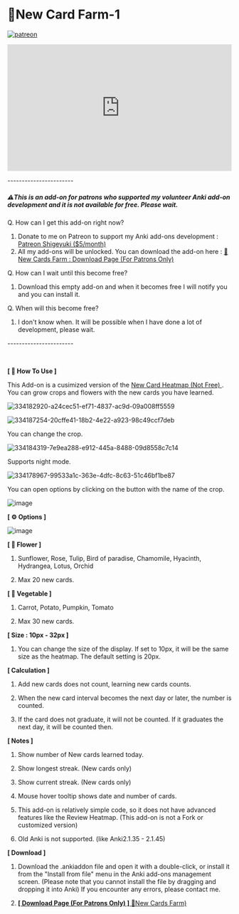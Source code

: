 # 🌱New Card Farm-1

[![patreon](https://github.com/shigeyukey/AnkiRestart/assets/124401518/85368aad-6f50-4335-8858-7a30a66fb065)](https://www.patreon.com/Shigeyuki)<br>


<iframe src="https://www.youtube.com/embed/J_5MUjeBEkA?list=PLZhrgD6s-LFVsEhxRdEHf_OkGVe2YZfeo" frameborder="0" allow="accelerometer; autoplay; clipboard-write; encrypted-media; gyroscope; picture-in-picture" allowfullscreen style="aspect-ratio: 16/9; width: 100%;"></iframe>


-----------------------<br>

##### ⚠️This is an add-on for patrons who supported my volunteer Anki add-on development and it is not available for free. Please wait.

Q. How can I get this add-on right now?

1.  Donate to me on Patreon to support my Anki add-ons development : [Patreon Shigeyuki ($5/month) ](https://www.patreon.com/Shigeyuki)
1.  All my add-ons will be unlocked. You can download the add-on here : [ 🌱New Cards Farm : Download Page (For Patrons Only)  ](https://www.patreon.com/posts/new-cards-farm-0-109314080?utm_medium=clipboard_copy&utm_source=copyLink&utm_campaign=postshare_creator&utm_content=join_link)

Q. How can I wait until this become free?
 1. Download this empty add-on and when it becomes free I will notify you and you can install it.

Q. When will this become free?
 1. I don't know when. It will be possible when I have done a lot of development, please wait.

-----------------------<br>

<br>

**\[ 📖 How To Use ]**

This Add-on is a cusimized version of the [New Card Heatmap (Not Free) ](https://ankiweb.net/shared/info/1184707668). You can grow crops and flowers with the new cards you have learned.<br>

![334182920-a24cec51-ef71-4837-ac9d-09a008ff5559](https://github.com/shigeyukey/my_addons/assets/124401518/200a7c69-1da6-4a60-adf5-60fd6311d22a)<br>


![334187254-20cffe41-18b2-4e22-a923-98c49ccf7deb](https://github.com/shigeyukey/my_addons/assets/124401518/689a3a5d-d545-4ba2-a4cb-2840c134712b)<br>


You can change the crop.<br>

![334184319-7e9ea288-e912-445a-8488-09d8558c7c14](https://github.com/shigeyukey/my_addons/assets/124401518/a45d5cd8-95dd-4698-a123-d9926e25f62a)<br>

Supports night mode.<br>


![334178967-99533a1c-363e-4dfc-8c63-51c46bf1be87](https://github.com/shigeyukey/my_addons/assets/124401518/8db78532-8377-4936-a695-870a2282e699)<br>


You can open options by clicking on the button with the name of the crop.<br>

![image](https://github.com/shigeyukey/my_addons/assets/124401518/dc1e32bf-e114-4643-ad2b-24aae8ea8727)<br>

**[ ⚙ Options ]**

![image](https://github.com/shigeyukey/my_addons/assets/124401518/b05ec907-73a1-48dd-a73a-f5edb8672c58)<br>



**[ 🌻 Flower ]**

1.  Sunflower, Rose, Tulip, Bird of paradise, Chamomile, Hyacinth, Hydrangea, Lotus, Orchid

1.  Max 20 new cards.

**[ 🎃 Vegetable ]**

1.  Carrot, Potato, Pumpkin, Tomato

1.  Max 30 new cards.



**[ Size : 10px - 32px ]**
1.  You can change the size of the display. If set to 10px, it will be the same size as the heatmap. The default setting is 20px.

**[ Calculation ]**

1.   Add new cards does not count, learning new cards counts.

1.  When the new card interval becomes the next day or later, the number is counted.

1.   If the card does not graduate, it will not be counted. If it graduates the next day, it will be counted then.

**[ Notes ]**

1.  Show number of New cards learned today.

1.  Show longest streak. (New cards only)

1.  Show current streak. (New cards only)

1.   Mouse hover tooltip shows date and number of cards.

1.  This add-on is relatively simple code, so it does not have advanced features like the Review Heatmap. (This add-on is not a Fork or customized version)

1.  Old Anki is not supported. (like Anki2.1.35 - 2.1.45)

**[ Download ]**

1.  Download the .ankiaddon file and open it with a double-click, or install it from the "Install from file" menu in the Anki add-ons management screen. (Please note that you cannot install the file by dragging and dropping it into Anki) If you encounter any errors, please contact me.

1.  [**[ Download Page (For Patrons Only) ]** 🌱New Cards Farm)](https://www.patreon.com/posts/new-cards-farm-0-109314080?utm_medium=clipboard_copy&utm_source=copyLink&utm_campaign=postshare_creator&utm_content=join_link)<br>

